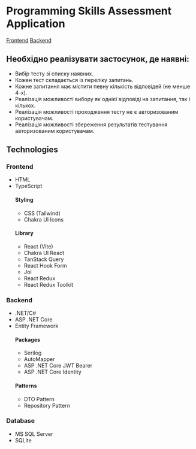 <h1>Programming Skills Assessment Application</h1>

<a href="https://github.com/RomanKosmyna/programming-skills-assessment-frontend" target="_blank">Frontend</a>
<a href="https://github.com/RomanKosmyna/programming-skills-assessment-backend" target="_blank">Backend</a>

<h2>Необхідно реалізувати застосунок, де наявні:</h2>
<ul>
  <li>Вибір тесту зі списку наявних.</li>
  <li>Кожен тест складається із переліку запитань.</li>
  <li>Кожне запитання має містити певну кількість відповідей (не менше 4-х).</li>
  <li>Реалізація можливості вибору як однієї відповіді на запитання, так і кількох.</li>
  <li>Реалізація можливості проходження тесту не є авторизованим користувачам.</li>
  <li>Реалізація можливості збереження результатів тестування авторизованим користувачам.</li>
</ul>

<h2>Technologies</h2>
<h3>Frontend</h3>
<ul>
  <li>HTML</li>
  <li>TypeScript</li>
  <div>
    <h4>Styling</h4>
      <ul>
        <li>CSS (Tailwind)</li>
        <li>Chakra UI Icons</li>
      </ul>
  </div>
  <div>
    <h4>Library</h4>
      <ul>
        <li>React (Vite)</li>
        <li>Chakra UI React</li>
        <li>TanStack Query</li>
        <li>React Hook Form</li>
        <li>Joi</li>
        <li>React Redux</li>
        <li>React Redux Toolkit</li>
      </ul>
  </div>
</ul>

<h3>Backend</h3>
<ul>
  <li>.NET/C#</li>
  <li>ASP .NET Core</li>
  <li>Entity Framework</li>
  <div>
    <h4>Packages</h4>
      <ul>
        <li>Serilog</li>
        <li>AutoMapper</li>
        <li>ASP .NET Core JWT Bearer</li>
        <li>ASP .NET Core Identity</li>
      </ul>
    <h4>Patterns</h4>
    <ul>
      <li>DTO Pattern</li>
      <li>Repository Pattern</li>
    </ul>
  </div>
</ul>

<h3>Database</h3>
<ul>
  <li>MS SQL Server</li>
  <li>SQLite</li>
</ul>
